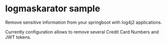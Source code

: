 # logmaskarator sample

Remove sensitive information from your springboot with log4j2 applications.

Currently configuration allows to remove several Credit Card Numbers and JWT tokens.
